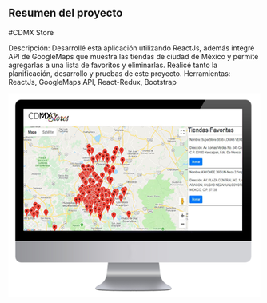 ## Resumen del proyecto

#CDMX Store

Descripción: Desarrollé esta aplicación utilizando ReactJs, además integré API de
GoogleMaps que muestra las tiendas de ciudad de México y permite agregarlas a una lista
de favoritos y eliminarlas. Realicé tanto la planificación, desarrollo y pruebas de este
proyecto.
Herramientas: ReactJs, GoogleMaps API, React-Redux, Bootstrap


![Desktop](https://github.com/josefin-ferrada/CDMXStores/blob/master/src/images/cdmxgithub.png)
